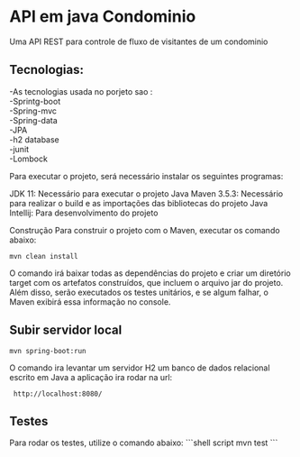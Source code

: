 

# API em java Condominio
Uma API REST para controle de fluxo de visitantes de um condominio

<h2>Tecnologias:</h2>

-As tecnologias usada no porjeto sao :</br>
-Sprintg-boot </br>
-Spring-mvc </br>
-Spring-data </br>
-JPA </br>
-h2 database </br>
-junit </br>
-Lombock </br>

Para executar o projeto, será necessário instalar os seguintes programas:

JDK 11: Necessário para executar o projeto Java
Maven 3.5.3: Necessário para realizar o build e as  importações das bibliotecas do projeto Java
Intellij: Para desenvolvimento do projeto

Construção
Para construir o projeto com o Maven, executar os comando abaixo:

```shell script
mvn clean install
```
O comando irá baixar todas as dependências do projeto e criar um diretório target com os
artefatos construídos, que incluem o arquivo jar do projeto. Além disso, serão executados
os testes unitários, e se algum falhar, o Maven exibirá essa informação no console.

<h2>Subir servidor local </h2>

```shell script
mvn spring-boot:run
```

O comando ira levantar um servidor H2 um banco de dados relacional escrito em Java
a aplicação ira rodar na url: 

```shell script
 http://localhost:8080/
```



<h2>Testes </h2>
Para rodar os testes, utilize o comando abaixo:
```shell script
mvn test
```
 
